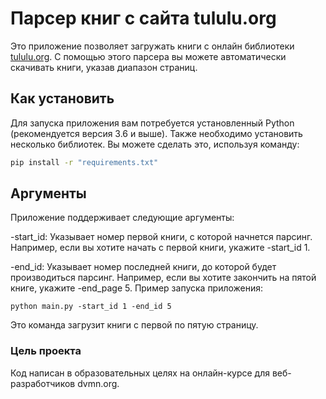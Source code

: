 # Парсер книг с сайта tululu.org

Это приложение позволяет загружать книги с онлайн библиотеки [tululu.org](https://tululu.org). С помощью этого парсера вы можете автоматически скачивать книги, указав диапазон страниц.

## Как установить

Для запуска приложения вам потребуется установленный Python (рекомендуется версия 3.6 и выше). Также необходимо установить несколько библиотек. Вы можете сделать это, используя команду:

```bash
pip install -r "requirements.txt"
```
## Аргументы
Приложение поддерживает следующие аргументы:

 -start_id: Указывает номер первой книги, с которой начнется парсинг.
Например, если вы хотите начать с первой книги, укажите -start_id 1.

-end_id: Указывает номер последней книги, до которой будет производиться парсинг. 
Например, если вы хотите закончить на пятой книге, укажите -end_page 5.
Пример запуска приложения:

```bush
python main.py -start_id 1 -end_id 5
```
Это команда загрузит книги с первой по пятую страницу.

### Цель проекта
Код написан в образовательных целях на онлайн-курсе для веб-разработчиков dvmn.org.